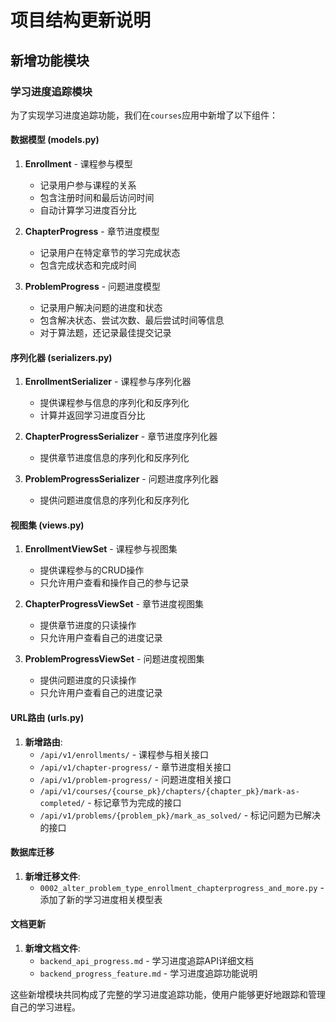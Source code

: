 # 项目结构更新说明

## 新增功能模块

### 学习进度追踪模块
为了实现学习进度追踪功能，我们在`courses`应用中新增了以下组件：

#### 数据模型 (models.py)
1. **Enrollment** - 课程参与模型
   - 记录用户参与课程的关系
   - 包含注册时间和最后访问时间
   - 自动计算学习进度百分比

2. **ChapterProgress** - 章节进度模型
   - 记录用户在特定章节的学习完成状态
   - 包含完成状态和完成时间

3. **ProblemProgress** - 问题进度模型
   - 记录用户解决问题的进度和状态
   - 包含解决状态、尝试次数、最后尝试时间等信息
   - 对于算法题，还记录最佳提交记录

#### 序列化器 (serializers.py)
1. **EnrollmentSerializer** - 课程参与序列化器
   - 提供课程参与信息的序列化和反序列化
   - 计算并返回学习进度百分比

2. **ChapterProgressSerializer** - 章节进度序列化器
   - 提供章节进度信息的序列化和反序列化

3. **ProblemProgressSerializer** - 问题进度序列化器
   - 提供问题进度信息的序列化和反序列化

#### 视图集 (views.py)
1. **EnrollmentViewSet** - 课程参与视图集
   - 提供课程参与的CRUD操作
   - 只允许用户查看和操作自己的参与记录

2. **ChapterProgressViewSet** - 章节进度视图集
   - 提供章节进度的只读操作
   - 只允许用户查看自己的进度记录

3. **ProblemProgressViewSet** - 问题进度视图集
   - 提供问题进度的只读操作
   - 只允许用户查看自己的进度记录

#### URL路由 (urls.py)
1. **新增路由**:
   - `/api/v1/enrollments/` - 课程参与相关接口
   - `/api/v1/chapter-progress/` - 章节进度相关接口
   - `/api/v1/problem-progress/` - 问题进度相关接口
   - `/api/v1/courses/{course_pk}/chapters/{chapter_pk}/mark-as-completed/` - 标记章节为完成的接口
   - `/api/v1/problems/{problem_pk}/mark_as_solved/` - 标记问题为已解决的接口

#### 数据库迁移
1. **新增迁移文件**:
   - `0002_alter_problem_type_enrollment_chapterprogress_and_more.py` - 添加了新的学习进度相关模型表

#### 文档更新
1. **新增文档文件**:
   - `backend_api_progress.md` - 学习进度追踪API详细文档
   - `backend_progress_feature.md` - 学习进度追踪功能说明

这些新增模块共同构成了完整的学习进度追踪功能，使用户能够更好地跟踪和管理自己的学习进程。